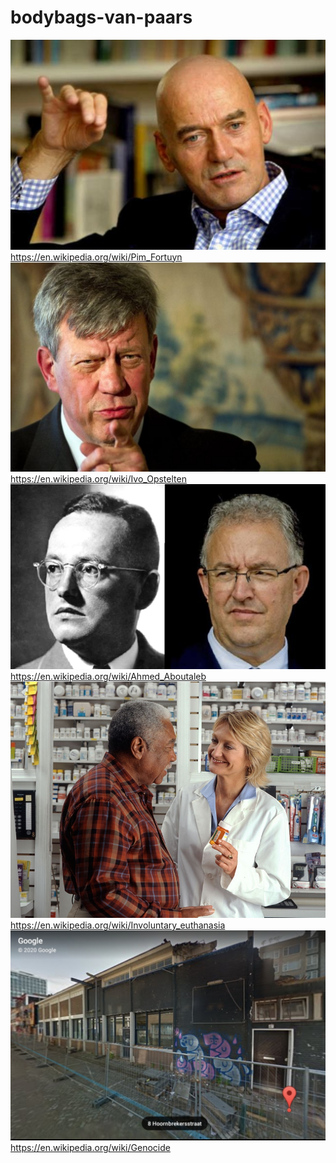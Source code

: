 # bodybags-van-paars
![](https://github.com/nondejus/bodybags-van-paars/blob/main/ArtBoard%20Image%20(223).jpg)
https://en.wikipedia.org/wiki/Pim_Fortuyn
![](https://github.com/nondejus/bodybags-van-paars/blob/main/ArtBoard%20Image%20(69).jpg)
https://en.wikipedia.org/wiki/Ivo_Opstelten
![](https://github.com/nondejus/bodybags-van-paars/blob/main/ArtBoard%20Image%20(53).jpg)
https://en.wikipedia.org/wiki/Ahmed_Aboutaleb
![](https://github.com/nondejus/bodybags-van-paars/blob/main/ArtBoard%20Image%20(10).jpg)
https://en.wikipedia.org/wiki/Involuntary_euthanasia
![](https://github.com/nondejus/bodybags-van-paars/blob/main/ArtBoard%20Image%20(105).jpg)
https://en.wikipedia.org/wiki/Genocide



